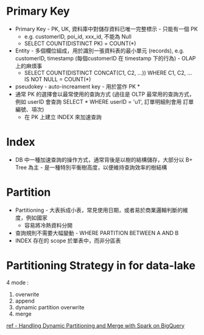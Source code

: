 # Primary Key
* Primary Key - PK, UK, 資料庫中對儲存資料已唯一完整標示 - 只能有一個 PK
  * e.g. customerID, poi_id, xxx_id, 不能為 Null
  * SELECT COUNT(DISTINCT PK) = COUNT(*)
* Entity - 多個欄位組成，用於識別一張資料表的最小單元 (records), e.g. customerID, timestamp (每個customerID 在 timestamp 下的行為) - OLAP 上的麻煩事
  * SELECT COUNT(DISTINCT CONCAT(C1, C2, ...)) WHERE C1, C2, ... IS NOT NULL = COUNT(*)
* pseudokey - auto-increament key - 用於當作 PK
  * 
* 通常 PK 的選擇會以最常使用的查詢方式 (過往是 OLTP 最常用的查詢方式，例如 userID 會查詢 SELECT * WHERE userID = 'u1', 訂單明細則會用 訂單編號、項次)
  * 在 PK 上建立 INDEX 來加速查詢

# Index

* DB 中一種加速查詢的操作方式，通常背後是以樹的結構儲存，大部分以 B+ Tree 為主 - 是一種特別平衡樹高度，以便維持查詢效率的樹結構

# Partition


* Partitioning - 大表拆成小表，常見使用日期，或者易於商業邏輯判斷的維度，例如國家
  * 容易將冷熱資料分開
* 查詢規則不需要大幅變動 - WHERE PARTITION BETWEEN A AND B
* INDEX 存在的 scope 於單表中，而非分區表

# Partitioning Strategy in for data-lake

4 mode : 

1. overwrite
2. append
3. dynamic partition overwrite
4. merge

[ref - Handling Dynamic Partitioning and Merge with Spark on BigQuery](https://starlake-ai.github.io/starlake/blog/spark-big-query-partitioning/)

